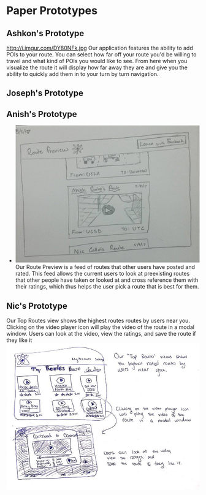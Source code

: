 # Paper Prototypes

## Ashkon's Prototype
http://i.imgur.com/DY80NFk.jpg
Our application features the ability to add POIs to your route. You can select how far off your route you'd be willing to travel and what kind of POIs you would like to see. From here when you visualize the route it will display how far away they are and give you the ability to quickly add them in to your turn by turn navigation.

## Joseph's Prototype

## Anish's Prototype
* ![](/storyboardpics/Anish-m8.jpg)
Our Route Preview is a feed of routes that other users have posted and rated. This feed allows the current users to look at preexisting routes that other people have taken or looked at and cross reference them with their ratings, which thus helps the user pick a route that is best for them. 

## Nic's Prototype
Our Top Routes view shows the highest routes routes by users near you. Clicking on the video player icon will play the video of the route in a modal window. Users can look at the video, view the ratings, and save the route if they like it
![](/uxpaperproto/m8-nic.jpg)
